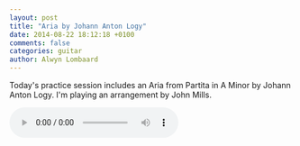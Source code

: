 ```yaml
---
layout: post
title: "Aria by Johann Anton Logy"
date: 2014-08-22 18:12:18 +0100
comments: false
categories: guitar 
author: Alwyn Lombaard
---
```


Today's practice session includes an Aria from Partita in A Minor by Johann Anton Logy. I'm playing an arrangement by John Mills.

<audio controls>
  <source src="/music/Aria_20140822.mp3" type="audio/mpeg">
Your browser does not support the audio element but you can get the recording [here](/music/Aria_20140822.mp3)
</audio>
